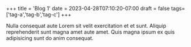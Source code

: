 +++
title = 'Blog 1'
date = 2023-04-28T07:10:20-07:00
draft = false
tags=  ['tag-a','tag-b','tag-c']
+++

Nulla consequat aute Lorem sit velit exercitation et et sunt. Aliquip reprehenderit sunt magna amet aute amet. Quis magna ipsum ex quis adipisicing sunt do anim consequat.

